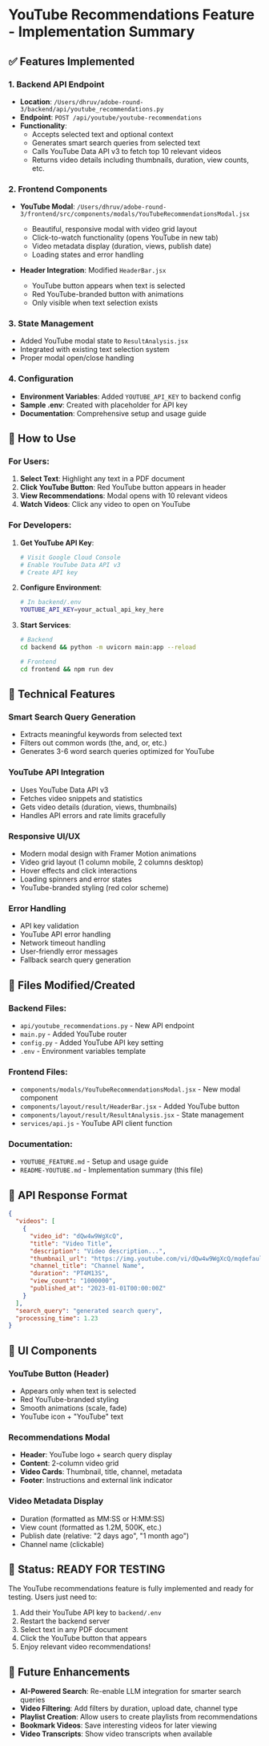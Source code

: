 # YouTube Recommendations Feature - Implementation Summary

## ✅ Features Implemented

### 1. **Backend API Endpoint**
- **Location**: `/Users/dhruv/adobe-round-3/backend/api/youtube_recommendations.py`
- **Endpoint**: `POST /api/youtube/youtube-recommendations`
- **Functionality**: 
  - Accepts selected text and optional context
  - Generates smart search queries from selected text
  - Calls YouTube Data API v3 to fetch top 10 relevant videos
  - Returns video details including thumbnails, duration, view counts, etc.

### 2. **Frontend Components**
- **YouTube Modal**: `/Users/dhruv/adobe-round-3/frontend/src/components/modals/YouTubeRecommendationsModal.jsx`
  - Beautiful, responsive modal with video grid layout
  - Click-to-watch functionality (opens YouTube in new tab)
  - Video metadata display (duration, views, publish date)
  - Loading states and error handling

- **Header Integration**: Modified `HeaderBar.jsx`
  - YouTube button appears when text is selected
  - Red YouTube-branded button with animations
  - Only visible when text selection exists

### 3. **State Management**
- Added YouTube modal state to `ResultAnalysis.jsx`
- Integrated with existing text selection system
- Proper modal open/close handling

### 4. **Configuration**
- **Environment Variables**: Added `YOUTUBE_API_KEY` to backend config
- **Sample .env**: Created with placeholder for API key
- **Documentation**: Comprehensive setup and usage guide

## 🚀 How to Use

### **For Users:**
1. **Select Text**: Highlight any text in a PDF document
2. **Click YouTube Button**: Red YouTube button appears in header
3. **View Recommendations**: Modal opens with 10 relevant videos
4. **Watch Videos**: Click any video to open on YouTube

### **For Developers:**
1. **Get YouTube API Key**:
   ```bash
   # Visit Google Cloud Console
   # Enable YouTube Data API v3
   # Create API key
   ```

2. **Configure Environment**:
   ```bash
   # In backend/.env
   YOUTUBE_API_KEY=your_actual_api_key_here
   ```

3. **Start Services**:
   ```bash
   # Backend
   cd backend && python -m uvicorn main:app --reload
   
   # Frontend  
   cd frontend && npm run dev
   ```

## 🎯 Technical Features

### **Smart Search Query Generation**
- Extracts meaningful keywords from selected text
- Filters out common words (the, and, or, etc.)
- Generates 3-6 word search queries optimized for YouTube

### **YouTube API Integration**
- Uses YouTube Data API v3
- Fetches video snippets and statistics
- Gets video details (duration, views, thumbnails)
- Handles API errors and rate limits gracefully

### **Responsive UI/UX**
- Modern modal design with Framer Motion animations
- Video grid layout (1 column mobile, 2 columns desktop)
- Hover effects and click interactions
- Loading spinners and error states
- YouTube-branded styling (red color scheme)

### **Error Handling**
- API key validation
- YouTube API error handling
- Network timeout handling
- User-friendly error messages
- Fallback search query generation

## 📁 Files Modified/Created

### **Backend Files:**
- `api/youtube_recommendations.py` - New API endpoint
- `main.py` - Added YouTube router
- `config.py` - Added YouTube API key setting
- `.env` - Environment variables template

### **Frontend Files:**
- `components/modals/YouTubeRecommendationsModal.jsx` - New modal component
- `components/layout/result/HeaderBar.jsx` - Added YouTube button
- `components/layout/result/ResultAnalysis.jsx` - State management
- `services/api.js` - YouTube API client function

### **Documentation:**
- `YOUTUBE_FEATURE.md` - Setup and usage guide
- `README-YOUTUBE.md` - Implementation summary (this file)

## 🔧 API Response Format

```json
{
  "videos": [
    {
      "video_id": "dQw4w9WgXcQ",
      "title": "Video Title",
      "description": "Video description...",
      "thumbnail_url": "https://img.youtube.com/vi/dQw4w9WgXcQ/mqdefault.jpg",
      "channel_title": "Channel Name",
      "duration": "PT4M13S",
      "view_count": "1000000",
      "published_at": "2023-01-01T00:00:00Z"
    }
  ],
  "search_query": "generated search query",
  "processing_time": 1.23
}
```

## 🎨 UI Components

### **YouTube Button (Header)**
- Appears only when text is selected
- Red YouTube-branded styling
- Smooth animations (scale, fade)
- YouTube icon + "YouTube" text

### **Recommendations Modal**
- **Header**: YouTube logo + search query display
- **Content**: 2-column video grid
- **Video Cards**: Thumbnail, title, channel, metadata
- **Footer**: Instructions and external link indicator

### **Video Metadata Display**
- Duration (formatted as MM:SS or H:MM:SS)
- View count (formatted as 1.2M, 500K, etc.)
- Publish date (relative: "2 days ago", "1 month ago")
- Channel name (clickable)

## 🚦 Status: **READY FOR TESTING**

The YouTube recommendations feature is fully implemented and ready for testing. Users just need to:

1. Add their YouTube API key to `backend/.env`
2. Restart the backend server
3. Select text in any PDF document
4. Click the YouTube button that appears
5. Enjoy relevant video recommendations!

## 🔮 Future Enhancements

- **AI-Powered Search**: Re-enable LLM integration for smarter search queries
- **Video Filtering**: Add filters by duration, upload date, channel type
- **Playlist Creation**: Allow users to create playlists from recommendations
- **Bookmark Videos**: Save interesting videos for later viewing
- **Video Transcripts**: Show video transcripts when available

